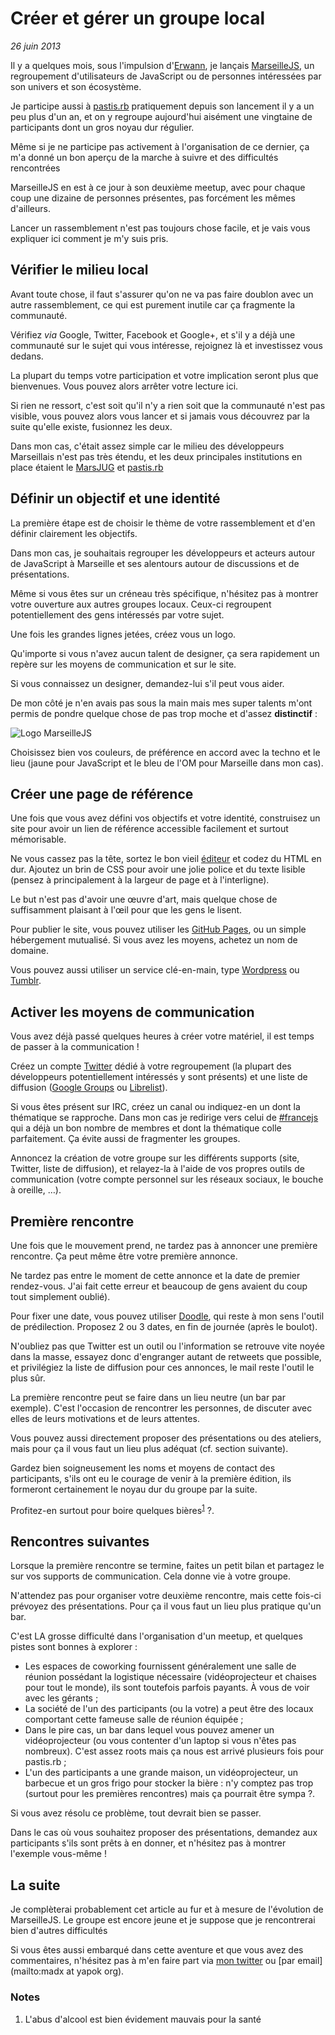 # Créer et gérer un groupe local

*26 juin 2013*

Il y a quelques mois, sous l'impulsion d'[Erwann][kud], je lançais
[MarseilleJS][mjs], un regroupement d'utilisateurs de JavaScript ou de personnes
intéressées par son univers et son écosystème.

Je participe aussi à [pastis.rb][prb] pratiquement depuis son lancement il y a
un peu plus d'un an, et on y regroupe aujourd'hui aisément une vingtaine de
participants dont un gros noyau dur régulier.

Même si je ne participe pas activement à l'organisation de ce dernier, ça m'a
donné un bon aperçu de la marche à suivre et des difficultés rencontrées

MarseilleJS en est à ce jour à son deuxième meetup, avec pour chaque coup une
dizaine de personnes présentes, pas forcément les mêmes d'ailleurs.

Lancer un rassemblement n'est pas toujours chose facile, et je vais vous
expliquer ici comment je m'y suis pris.

## Vérifier le milieu local

Avant toute chose, il faut s'assurer qu'on ne va pas faire doublon avec un autre
rassemblement, ce qui est purement inutile car ça fragmente la communauté.

Vérifiez *via* Google, Twitter, Facebook et Google+, et s'il y a déjà une
communauté sur le sujet qui vous intéresse, rejoignez là et investissez vous
dedans.

La plupart du temps votre participation et votre implication seront plus que
bienvenues. Vous pouvez alors arrêter votre lecture ici.

Si rien ne ressort, c'est soit qu'il n'y a rien soit que la communauté n'est pas
visible, vous pouvez alors vous lancer et si jamais vous découvrez par la suite
qu'elle existe, fusionnez les deux.

Dans mon cas, c'était assez simple car le milieu des développeurs Marseillais
n'est pas très étendu, et les deux principales institutions en place étaient le
[MarsJUG][mjug] et [pastis.rb][prb]

## Définir un objectif et une identité

La première étape est de choisir le thème de votre rassemblement et d'en
définir clairement les objectifs.

Dans mon cas, je souhaitais regrouper les développeurs et acteurs autour de
JavaScript à Marseille et ses alentours autour de discussions et de
présentations.

Même si vous êtes sur un créneau très spécifique, n'hésitez pas à montrer votre
ouverture aux autres groupes locaux. Ceux-ci regroupent potentiellement des
gens intéressés par votre sujet.

Une fois les grandes lignes jetées, créez vous un logo.

Qu'importe si vous n'avez aucun talent de designer, ça sera rapidement un
repère sur les moyens de communication et sur le site.

Si vous connaissez un designer, demandez-lui s'il peut vous aider.

De mon côté je n'en avais pas sous la main mais mes super talents m'ont permis
de pondre quelque chose de pas trop moche et d'assez **distinctif** :

![Logo MarseilleJS][mjs:logo]

Choisissez bien vos couleurs, de préférence en accord avec la techno et le lieu
(jaune pour JavaScript et le bleu de l'OM pour Marseille dans mon cas).

## Créer une page de référence

Une fois que vous avez défini vos objectifs et votre identité, construisez un
site pour avoir un lien de référence accessible facilement et surtout
mémorisable.

Ne vous cassez pas la tête, sortez le bon vieil [éditeur][vim] et codez du HTML
en dur. Ajoutez un brin de CSS pour avoir une jolie police et du texte lisible
(pensez à principalement à la largeur de page et à l'interligne).

Le but n'est pas d'avoir une œuvre d'art, mais quelque chose de suffisamment
plaisant à l'œil pour que les gens le lisent.

Pour publier le site, vous pouvez utiliser les [GitHub Pages][gh:pages], ou un
simple hébergement mutualisé. Si vous avez les moyens, achetez un nom de
domaine.

Vous pouvez aussi utiliser un service clé-en-main, type [Wordpress][wp] ou
[Tumblr][tumblr].

## Activer les moyens de communication

Vous avez déjà passé quelques heures à créer votre matériel, il est temps de
passer à la communication !

Créez un compte [Twitter][tw] dédié à votre regroupement (la plupart des
développeurs potentiellement intéressés y sont présents) et une liste de
diffusion ([Google Groups][groups] ou [Librelist][librelist]).

Si vous êtes présent sur IRC, créez un canal ou indiquez-en un dont la
thématique se rapproche. Dans mon cas je redirige vers celui de
[#francejs][fjs:irc] qui a déjà un bon nombre de membres et dont la thématique
colle parfaitement. Ça évite aussi de fragmenter les groupes.

Annoncez la création de votre groupe sur les différents supports (site,
Twitter, liste de diffusion), et relayez-la à l'aide de vos propres outils de
communication (votre compte personnel sur les réseaux sociaux, le bouche à
oreille, …).

## Première rencontre

Une fois que le mouvement prend, ne tardez pas à annoncer une première
rencontre. Ça peut même être votre première annonce.

Ne tardez pas entre le moment de cette annonce et la date de premier
rendez-vous. J'ai fait cette erreur et beaucoup de gens avaient du coup tout
simplement oublié).

Pour fixer une date, vous pouvez utiliser [Doodle][doodle], qui reste à mon
sens l'outil de prédilection. Proposez 2 ou 3 dates, en fin de journée (après
le boulot).

N'oubliez pas que Twitter est un outil ou l'information se retrouve vite noyée
dans la masse, essayez donc d'engranger autant de retweets que possible, et
privilégiez la liste de diffusion pour ces annonces, le mail reste l'outil le
plus sûr.

La première rencontre peut se faire dans un lieu neutre (un bar par exemple).
C'est l'occasion de rencontrer les personnes, de discuter avec elles de leurs
motivations et de leurs attentes. 

Vous pouvez aussi directement proposer des présentations ou des ateliers, mais
pour ça il vous faut un lieu plus adéquat (cf. section suivante).

Gardez bien soigneusement les noms et moyens de contact des participants, s'ils
ont eu le courage de venir à la première édition, ils formeront certainement le
noyau dur du groupe par la suite.

Profitez-en surtout pour boire quelques bières<sup>[1](#fn1)</sup> ?.

## Rencontres suivantes

Lorsque la première rencontre se termine, faites un petit bilan et partagez le
sur vos supports de communication. Cela donne vie à votre groupe.

N'attendez pas pour organiser votre deuxième rencontre, mais cette fois-ci
prévoyez des présentations. Pour ça il vous faut un lieu plus pratique qu'un
bar.

C'est LA grosse difficulté dans l'organisation d'un meetup, et quelques pistes
sont bonnes à explorer :

- Les espaces de coworking fournissent généralement une salle de réunion
  possédant la logistique nécessaire (vidéoprojecteur et chaises pour tout le
  monde), ils sont toutefois parfois payants. À vous de voir avec les gérants ;
- La société de l'un des participants (ou la votre) a peut être des locaux
  comportant cette fameuse salle de réunion équipée ;
- Dans le pire cas, un bar dans lequel vous pouvez amener un vidéoprojecteur
  (ou vous contenter d'un laptop si vous n'êtes pas nombreux). C'est assez
  roots mais ça nous est arrivé plusieurs fois pour pastis.rb ;
- L'un des participants a une grande maison, un vidéoprojecteur, un barbecue et
  un gros frigo pour stocker la bière : n'y comptez pas trop (surtout pour les
  premières rencontres) mais ça pourrait être sympa ?.

Si vous avez résolu ce problème, tout devrait bien se passer.

Dans le cas où vous souhaitez proposer des présentations, demandez aux
participants s'ils sont prêts à en donner, et n'hésitez pas à montrer l'exemple
vous-même !

## La suite

Je complèterai probablement cet article au fur et à mesure de l'évolution de
MarseilleJS. Le groupe est encore jeune et je suppose que je rencontrerai bien
d'autres difficultés

Si vous êtes aussi embarqué dans cette aventure et que vous avez des
commentaires, n'hésitez pas à m'en faire part via [mon twitter][tw:madx] ou
[par email](mailto:madx at yapok org).

### Notes
<ol>
<li id="fn1">L'abus d'alcool est bien évidement mauvais pour la santé</li>
</ol>

[kud]: http://kud.io/
[fjs]: http://francejs.org/ 
[fjs:irc]: irc://irc.freenode.net/francejs
[mjs]: http://francejs.org/MarseilleJS/ 
[mjs:logo]: http://francejs.org/MarseilleJS/assets/logo.png
[prb]: http://pastisrb.org/ 
[mjug]: http://marsjug.org/
[vim]: http://www.vim.org/
[tw]: http://twitter.com/
[tw:madx]: http://twitter.com/madx
[groups]: http://groups.google.com/
[librelist]: http://librelist.org/
[gh:pages]: http://pages.github.com/
[tumblr]: http://tumblr.com/
[wp]: http://wordpress.com/
[doodle]: http://doodle.com/
